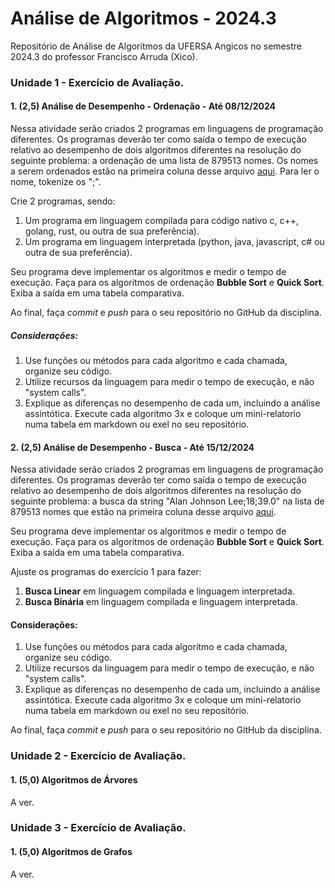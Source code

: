 # Análise de Algoritmos - 2024.3

Repositório de Análise de Algoritmos da UFERSA Angicos no semestre 2024.3 do professor Francisco Arruda (Xico).

### Unidade 1 - Exercício de Avaliação.

#### 1. (2,5) Análise de Desempenho - Ordenação - Até 08/12/2024

Nessa atividade serão criados 2 programas em linguagens de programação diferentes. Os programas deverão ter como saída o tempo de execução relativo ao desempenho de dois algoritmos diferentes na resolução do seguinte problema: a ordenação de uma lista de 879513 nomes. Os nomes a serem ordenados estão na primeira coluna desse arquivo [aqui](nomes_aa.csv). Para ler o nome, tokenize os ";".

Crie 2 programas, sendo:
1. Um programa em linguagem compilada para código nativo c, c++, golang, rust, ou outra de sua preferência).
2. Um programa em linguagem interpretada (python, java, javascript, c# ou outra de sua preferência).

Seu programa deve implementar os algoritmos e medir o tempo de execução. Faça para os algoritmos de ordenação **Bubble Sort** e **Quick Sort**. Exiba a saída em uma tabela comparativa.

Ao final, faça _commit_ e _push_ para o seu repositório no GitHub da disciplina.

##### Considerações:
1. Use funções ou métodos para cada algoritmo e cada chamada, organize seu código.
2. Utilize recursos da linguagem para medir o tempo de execução, e não "system calls".
3. Explique as diferenças no desempenho de cada um, incluindo a análise assintótica. Execute cada algoritmo 3x e coloque um mini-relatorio numa tabela em markdown ou exel no seu repositório.

#### 2. (2,5) Análise de Desempenho - Busca - Até 15/12/2024
Nessa atividade serão criados 2 programas em linguagens de programação diferentes. Os programas deverão ter como saída o tempo de execução relativo ao desempenho de dois algoritmos diferentes na resolução do seguinte problema: a busca da string "Alan Johnson Lee;18;39.0" na lista de 879513 nomes que estão na primeira coluna desse arquivo [aqui](nomes_aa.csv).

Seu programa deve implementar os algoritmos e medir o tempo de execução. Faça para os algoritmos de ordenação **Bubble Sort** e **Quick Sort**. Exiba a saída em uma tabela comparativa.

Ajuste os programas do exercício 1 para fazer:
1. **Busca Linear** em linguagem compilada e linguagem interpretada.
2. **Busca Binária** em linguagem compilada e linguagem interpretada.

#### Considerações:
1. Use funções ou métodos para cada algoritmo e cada chamada, organize seu código.
2. Utilize recursos da linguagem para medir o tempo de execução, e não "system calls".
3. Explique as diferenças no desempenho de cada um, incluindo a análise assintótica. Execute cada algoritmo 3x e coloque um mini-relatorio numa tabela em markdown ou exel no seu repositório.

Ao final, faça _commit_ e _push_ para o seu repositório no GitHub da disciplina.

### Unidade 2 - Exercício de Avaliação.

#### 1. (5,0) Algoritmos de Árvores

A ver.

### Unidade 3 - Exercício de Avaliação.

#### 1. (5,0) Algoritmos de Grafos

A ver.

